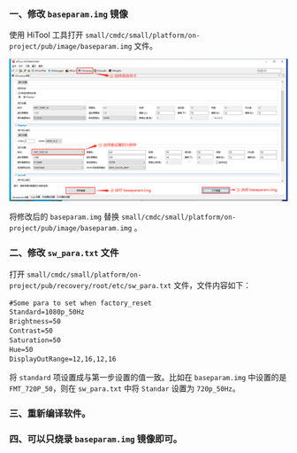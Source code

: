 ### 一、修改 `baseparam.img` 镜像

使用 HiTool 工具打开 `small/cmdc/small/platform/on-project/pub/image/baseparam.img` 文件。

![48](./images/48.png)

将修改后的 `baseparam.img` 替换 `small/cmdc/small/platform/on-project/pub/image/baseparam.img` 。

### 二、修改 `sw_para.txt` 文件

打开 `small/cmdc/small/platform/on-project/pub/recovery/root/etc/sw_para.txt` 文件，文件内容如下：

```txt
#Some para to set when factory_reset
Standard=1080p_50Hz
Brightness=50
Contrast=50
Saturation=50
Hue=50
DisplayOutRange=12,16,12,16
```

将 `standard` 项设置成与第一步设置的值一致。比如在 `baseparam.img` 中设置的是 `FMT_720P_50`，则在 `sw_para.txt` 中将 `Standar` 设置为 `720p_50Hz`。

### 三、重新编译软件。

### 四、可以只烧录 `baseparam.img` 镜像即可。